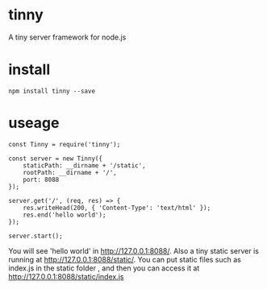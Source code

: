 # tinny
A tiny server framework for node.js

# install 
```
npm install tinny --save
```
# useage
```
const Tinny = require('tinny');

const server = new Tinny({
    staticPath: __dirname + '/static',
    rootPath: __dirname + '/',
    port: 8088
});

server.get('/', (req, res) => {
    res.writeHead(200, { 'Content-Type': 'text/html' });
    res.end('hello world');
});

server.start();
```
You will see 'hello world' in http://127.0.0.1:8088/. Also a tiny static server is running at http://127.0.0.1:8088/static/. You can put static files such as index.js in the static folder , and then you can access it at http://127.0.0.1:8088/static/index.js
